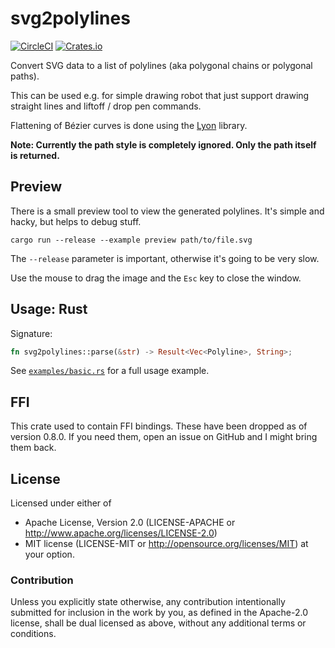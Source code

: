 # svg2polylines

[![CircleCI][circle-ci-badge]][circle-ci]
[![Crates.io][crates-io-badge]][crates-io]

Convert SVG data to a list of polylines (aka polygonal chains or polygonal
paths).

This can be used e.g. for simple drawing robot that just support drawing
straight lines and liftoff / drop pen commands.

Flattening of Bézier curves is done using the
[Lyon](https://github.com/nical/lyon) library.

**Note: Currently the path style is completely ignored. Only the path itself is
returned.**


## Preview

There is a small preview tool to view the generated polylines. It's simple and
hacky, but helps to debug stuff.

```shell
cargo run --release --example preview path/to/file.svg
```

The `--release` parameter is important, otherwise it's going to be very slow.

Use the mouse to drag the image and the `Esc` key to close the window.


## Usage: Rust

Signature:

```rust
fn svg2polylines::parse(&str) -> Result<Vec<Polyline>, String>;
```

See [`examples/basic.rs`][example-src] for a full usage example.


## FFI

This crate used to contain FFI bindings. These have been dropped as of version
0.8.0. If you need them, open an issue on GitHub and I might bring them back.


## License

Licensed under either of

 * Apache License, Version 2.0 (LICENSE-APACHE or
   http://www.apache.org/licenses/LICENSE-2.0)
 * MIT license (LICENSE-MIT or
   http://opensource.org/licenses/MIT) at your option.


### Contribution

Unless you explicitly state otherwise, any contribution intentionally submitted
for inclusion in the work by you, as defined in the Apache-2.0 license, shall
be dual licensed as above, without any additional terms or conditions.


[circle-ci]: https://circleci.com/gh/dbrgn/svg2polylines/tree/main
[circle-ci-badge]: https://circleci.com/gh/dbrgn/svg2polylines/tree/main.svg?style=shield
[crates-io]: https://crates.io/crates/svg2polylines
[crates-io-badge]: https://img.shields.io/crates/v/svg2polylines.svg
[example-src]: https://github.com/dbrgn/svg2polylines/blob/main/examples/basic.rs
